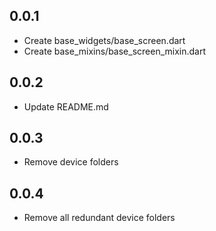 ## 0.0.1

* Create base_widgets/base_screen.dart
* Create base_mixins/base_screen_mixin.dart

## 0.0.2

* Update README.md

## 0.0.3

* Remove device folders

## 0.0.4

* Remove all redundant device folders